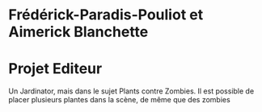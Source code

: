 # Frédérick-Paradis-Pouliot et Aimerick Blanchette

# Projet Editeur

Un Jardinator, mais dans le sujet Plants contre Zombies.
Il est possible de placer plusieurs plantes dans la scène, de même que des zombies
